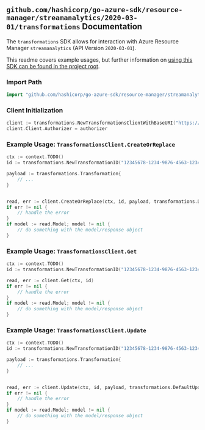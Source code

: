 
## `github.com/hashicorp/go-azure-sdk/resource-manager/streamanalytics/2020-03-01/transformations` Documentation

The `transformations` SDK allows for interaction with Azure Resource Manager `streamanalytics` (API Version `2020-03-01`).

This readme covers example usages, but further information on [using this SDK can be found in the project root](https://github.com/hashicorp/go-azure-sdk/tree/main/docs).

### Import Path

```go
import "github.com/hashicorp/go-azure-sdk/resource-manager/streamanalytics/2020-03-01/transformations"
```


### Client Initialization

```go
client := transformations.NewTransformationsClientWithBaseURI("https://management.azure.com")
client.Client.Authorizer = authorizer
```


### Example Usage: `TransformationsClient.CreateOrReplace`

```go
ctx := context.TODO()
id := transformations.NewTransformationID("12345678-1234-9876-4563-123456789012", "example-resource-group", "streamingJobName", "transformationName")

payload := transformations.Transformation{
	// ...
}


read, err := client.CreateOrReplace(ctx, id, payload, transformations.DefaultCreateOrReplaceOperationOptions())
if err != nil {
	// handle the error
}
if model := read.Model; model != nil {
	// do something with the model/response object
}
```


### Example Usage: `TransformationsClient.Get`

```go
ctx := context.TODO()
id := transformations.NewTransformationID("12345678-1234-9876-4563-123456789012", "example-resource-group", "streamingJobName", "transformationName")

read, err := client.Get(ctx, id)
if err != nil {
	// handle the error
}
if model := read.Model; model != nil {
	// do something with the model/response object
}
```


### Example Usage: `TransformationsClient.Update`

```go
ctx := context.TODO()
id := transformations.NewTransformationID("12345678-1234-9876-4563-123456789012", "example-resource-group", "streamingJobName", "transformationName")

payload := transformations.Transformation{
	// ...
}


read, err := client.Update(ctx, id, payload, transformations.DefaultUpdateOperationOptions())
if err != nil {
	// handle the error
}
if model := read.Model; model != nil {
	// do something with the model/response object
}
```
